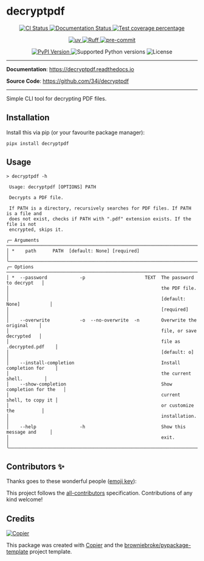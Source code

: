 # decryptpdf

<p align="center">
  <a href="https://github.com/34j/decryptpdf/actions/workflows/ci.yml?query=branch%3Amain">
    <img src="https://img.shields.io/github/actions/workflow/status/34j/decryptpdf/ci.yml?branch=main&label=CI&logo=github&style=flat-square" alt="CI Status" >
  </a>
  <a href="https://decryptpdf.readthedocs.io">
    <img src="https://img.shields.io/readthedocs/decryptpdf.svg?logo=read-the-docs&logoColor=fff&style=flat-square" alt="Documentation Status">
  </a>
  <a href="https://codecov.io/gh/34j/decryptpdf">
    <img src="https://img.shields.io/codecov/c/github/34j/decryptpdf.svg?logo=codecov&logoColor=fff&style=flat-square" alt="Test coverage percentage">
  </a>
</p>
<p align="center">
  <a href="https://github.com/astral-sh/uv">
    <img src="https://img.shields.io/endpoint?url=https://raw.githubusercontent.com/astral-sh/uv/main/assets/badge/v0.json" alt="uv">
  </a>
  <a href="https://github.com/astral-sh/ruff">
    <img src="https://img.shields.io/endpoint?url=https://raw.githubusercontent.com/astral-sh/ruff/main/assets/badge/v2.json" alt="Ruff">
  </a>
  <a href="https://github.com/pre-commit/pre-commit">
    <img src="https://img.shields.io/badge/pre--commit-enabled-brightgreen?logo=pre-commit&logoColor=white&style=flat-square" alt="pre-commit">
  </a>
</p>
<p align="center">
  <a href="https://pypi.org/project/decryptpdf/">
    <img src="https://img.shields.io/pypi/v/decryptpdf.svg?logo=python&logoColor=fff&style=flat-square" alt="PyPI Version">
  </a>
  <img src="https://img.shields.io/pypi/pyversions/decryptpdf.svg?style=flat-square&logo=python&amp;logoColor=fff" alt="Supported Python versions">
  <img src="https://img.shields.io/pypi/l/decryptpdf.svg?style=flat-square" alt="License">
</p>

---

**Documentation**: <a href="https://decryptpdf.readthedocs.io" target="_blank">https://decryptpdf.readthedocs.io </a>

**Source Code**: <a href="https://github.com/34j/decryptpdf" target="_blank">https://github.com/34j/decryptpdf </a>

---

Simple CLI tool for decrypting PDF files.

## Installation

Install this via pip (or your favourite package manager):

```shell
pipx install decryptpdf
```

## Usage

```shell
> decryptpdf -h

 Usage: decryptpdf [OPTIONS] PATH

 Decrypts a PDF file.

 If PATH is a directory, recursively searches for PDF files. If PATH is a file and
 does not exist, checks if PATH with ".pdf" extension exists. If the file is not
 encrypted, skips it.

╭─ Arguments ──────────────────────────────────────────────────────────────────────╮
│ *    path      PATH  [default: None] [required]                                  │
╰──────────────────────────────────────────────────────────────────────────────────╯
╭─ Options ────────────────────────────────────────────────────────────────────────╮
│ *  --password            -p                      TEXT  The password to decrypt   │
│                                                        the PDF file.             │
│                                                        [default: None]           │
│                                                        [required]                │
│    --overwrite           -o  --no-overwrite  -n        Overwrite the original    │
│                                                        file, or save decrypted   │
│                                                        file as .decrypted.pdf    │
│                                                        [default: o]              │
│    --install-completion                                Install completion for    │
│                                                        the current shell.        │
│    --show-completion                                   Show completion for the   │
│                                                        current shell, to copy it │
│                                                        or customize the          │
│                                                        installation.             │
│    --help                -h                            Show this message and     │
│                                                        exit.                     │
╰──────────────────────────────────────────────────────────────────────────────────╯
```

## Contributors ✨

Thanks goes to these wonderful people ([emoji key](https://allcontributors.org/docs/en/emoji-key)):

<!-- prettier-ignore-start -->
<!-- ALL-CONTRIBUTORS-LIST:START - Do not remove or modify this section -->
<!-- markdownlint-disable -->
<!-- markdownlint-enable -->
<!-- ALL-CONTRIBUTORS-LIST:END -->
<!-- prettier-ignore-end -->

This project follows the [all-contributors](https://github.com/all-contributors/all-contributors) specification. Contributions of any kind welcome!

## Credits

[![Copier](https://img.shields.io/endpoint?url=https://raw.githubusercontent.com/copier-org/copier/master/img/badge/badge-grayscale-inverted-border-orange.json)](https://github.com/copier-org/copier)

This package was created with
[Copier](https://copier.readthedocs.io/) and the
[browniebroke/pypackage-template](https://github.com/browniebroke/pypackage-template)
project template.
